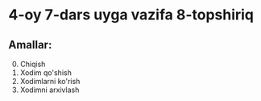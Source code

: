 <!-- README.md -->

# 4-oy 7-dars uyga vazifa 8-topshiriq

## Amallar:
0. Chiqish
1. Xodim qo'shish
2. Xodimlarni ko'rish
3. Xodimni arxivlash
